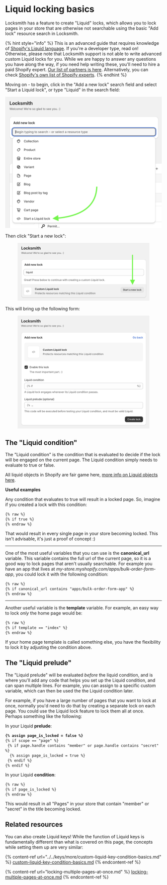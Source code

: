# Liquid locking basics

Locksmith has a feature to create "Liquid" locks, which allows you to lock pages in your store that are otherwise not searchable using the basic "Add lock" resource search in Locksmith.

{% hint style="info" %}
This is an advanced guide that requires knowledge of [Shopify's Liquid language](https://shopify.dev/api/liquid). If you're a developer type, read on! Otherwise, please note that Locksmith support is not able to write advanced custom Liquid locks for you. While we are happy to answer any questions you have along the way, if you need help writing these, you'll need to hire a paid Shopify expert. [Our list of partners is here](https://locksmith.partnerpage.io/). Alternatively, you can check [Shopify's own list of Shopify experts](https://www.shopify.com/partners/directory).
{% endhint %}

Moving on - to begin, click in the "Add a new lock" search field and select "Start a Liquid lock", or type "Liquid" in the search field:

![](../../.gitbook/assets/liquidLockingBasics-start_a_liquid_lock.png)

Then click "Start a new lock":

<figure><img src="../../.gitbook/assets/liquidLockingBasics-start_a_new_lock.png" alt=""><figcaption></figcaption></figure>

This will bring up the following form:

<figure><img src="../../.gitbook/assets/liquidLockingBasics-liquid_lock_form.png" alt="Start a Liquid Lock"><figcaption></figcaption></figure>

## The "Liquid condition"

The "Liquid condition" is the condition that is evaluated to decide if the lock will be engaged on the current page. The Liquid condition simply needs to evaluate to true or false.

All liquid objects in Shopify are fair game here, [more info on Liquid objects here](https://shopify.dev/api/liquid/objects).

**Useful examples**

Any condition that evaluates to true will result in a locked page. So, imagine if you created a lock with this condition:

```
{% raw %}
{% if true %}
{% endraw %}
```

That would result in every single page in your store becoming locked. This isn't advisable, it's just a proof of concept :)

***

One of the most useful variables that you can use is the **canonical\_url** variable. This variable contains the full url of the current page, so it is a good way to lock pages that aren't usually searchable. For example you have an app that lives at _my-store.myshopify.com/apps/bulk-order-form-app_, you could lock it with the following condition:

```
{% raw %}
{% if canonical_url contains "apps/bulk-order-form-app" %}
{% endraw %}
```

***

Another useful variable is the **template** variable. For example, an easy way to lock _only_ the home page would be:

```
{% raw %}
{% if template == "index" %}
{% endraw %}
```

If your home page template is called something else, you have the flexibility to lock it by adjusting the condition above.

## The "Liquid prelude"

The "Liquid prelude" will be evaluated _before_ the liquid condition, and is where you'll add any code that helps you set up the Liquid condition, and can span multiple lines. For example, you can assign to a specific custom variable, which can then be used the the Liquid condition later.

For example, if you have a large number of pages that you want to lock at once, normally you'd need to do that by creating a separate lock on each page. You could use the Liquid lock feature to lock them all at once. Perhaps something like the following:

In your Liquid **prelude**:

<pre><code><strong>{% assign page_is_locked = false %}
</strong>{% if scope == "page" %}
 {% if page.handle contains "member" or page.handle contains "secret" %}
  {% assign page_is_locked = true %}
 {% endif %}
{% endif %}
</code></pre>

In your Liquid **condition**:

```
{% raw %}
{% if page_is_locked %}
{% endraw %}
```

This would result in all "Pages" in your store that contain "member" or "secret" in the title becoming locked.

## Related resources

You can also create Liquid keys! While the function of Liquid keys is fundamentally different than what is covered on this page, the concepts while setting them up are very similar:

{% content-ref url="../../keys/more/custom-liquid-key-condition-basics.md" %}
[custom-liquid-key-condition-basics.md](../../keys/more/custom-liquid-key-condition-basics.md)
{% endcontent-ref %}

{% content-ref url="locking-multiple-pages-at-once.md" %}
[locking-multiple-pages-at-once.md](locking-multiple-pages-at-once.md)
{% endcontent-ref %}
